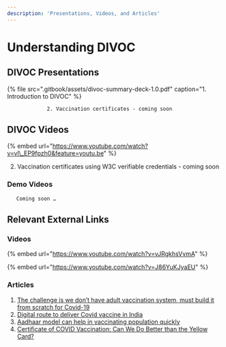 ```yaml
---
description: 'Presentations, Videos, and Articles'
---
```


# Understanding DIVOC

## DIVOC Presentations <a id="divoc-presentations"></a>

{% file src=".gitbook/assets/divoc-summary-deck-1.0.pdf" caption="1. Introduction to DIVOC" %}

                 2. Vaccination certificates - coming soon

## DIVOC Videos <a id="divoc-videos"></a>

{% embed url="https://www.youtube.com/watch?v=vl\_EP9fpzh0&feature=youtu.be" %}

2. Vaccination certificates using W3C verifiable credentials - coming soon

### Demo Videos <a id="demo-videos"></a>

       Coming soon …

## Relevant External Links <a id="relevant-external-links"></a>

### Videos <a id="videos"></a>

{% embed url="https://www.youtube.com/watch?v=vJRgkhsVvmA" %}

{% embed url="https://www.youtube.com/watch?v=J86YuKJyaEU" %}

### Articles <a id="articles"></a>

1. [The challenge is we don’t have adult vaccination system, must build it from scratch for Covid-19](https://indianexpress.com/article/india/nandan-nilekani-coronavirus-vaccine-tracker-health-sector-economy-6779867/)
2. [Digital route to deliver Covid vaccine in India](https://economictimes.indiatimes.com/markets/expert-view/nandan-nilekani-on-digital-route-to-deliver-covid-vaccine-in-india/articleshow/79208481.cms?from=mdr)
3. [Aadhaar model can help in vaccinating population quickly](https://government.economictimes.indiatimes.com/news/digital-india/aadhaar-model-can-help-in-vaccinating-population-quickly-infosys-chairman-nandan-nilekani/77757327)
4. [Certificate of COVID Vaccination: Can We Do Better than the Yellow Card?](https://www.cgdev.org/blog/certificate-covid-vaccination-can-we-do-better-yellow-card)

